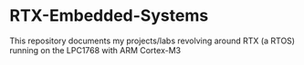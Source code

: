 # RTX-Embedded-Systems
This repository documents my projects/labs revolving around RTX (a RTOS) running on the LPC1768 with ARM Cortex-M3
